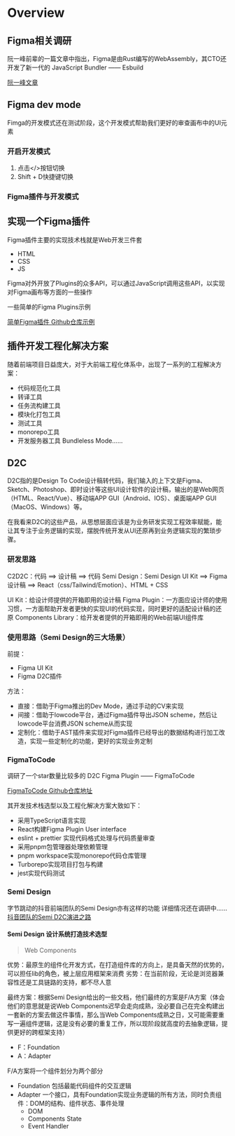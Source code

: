 # Overview
## Figma相关调研
阮一峰前辈的一篇文章中指出，Figma是由Rust编写的WebAssembly，其CTO还开发了新一代的 JavaScript Bundler —— Esbuild

[阮一峰文章](https://www.ruanyifeng.com/blog/2022/09/weekly-issue-224.html)

## Figma dev mode
Fimga的开发模式还在测试阶段，这个开发模式帮助我们更好的审查画布中的UI元素

### 开启开发模式
1. 点击</>按钮切换
2. Shift + D快捷键切换

### Figma插件与开发模式

## 实现一个Figma插件
Figma插件主要的实现技术栈就是Web开发三件套
- HTML
- CSS
- JS

Figma对外开放了Plugins的众多API，可以通过JavaScript调用这些API，以实现对Figma画布等方面的一些操作

一些简单的Figma Plugins示例

[简单Figma插件 Github仓库示例](https://github.com/figma/plugin-samples)

## 插件开发工程化解决方案
随着前端项目日益庞大，对于大前端工程化体系中，出现了一系列的工程解决方案：
- 代码规范化工具
- 转译工具
- 任务流构建工具
- 模块化打包工具
- 测试工具
- monorepo工具
- 开发服务器工具 Bundleless Mode……

## D2C
D2C指的是Design To Code设计稿转代码，我们输入的上下文是Figma、Sketch、Photoshop、即时设计等这些UI设计软件的设计稿，输出的是Web网页（HTML、React/Vue）、移动端APP GUI（Android、IOS）、桌面端APP GUI（MacOS、Windows）等。

在我看来D2C的这些产品，从思想层面应该是为业务研发实现工程效率赋能，能让其专注于业务逻辑的实现，摆脱传统开发从UI还原再到业务逻辑实现的繁琐步骤。

### 研发思路
C2D2C：代码 ==> 设计稿 ==> 代码
Semi Design：Semi Design UI Kit ==> Figma 设计稿 ==> React（css/Tailwind/Emotion）、HTML + CSS 

UI Kit：给设计师提供的开箱即用的设计稿
Figma Plugin：一方面应设计师的使用习惯，一方面帮助开发者更快的实现UI的代码实现，同时更好的适配设计稿的还原
Components Library：给开发者提供的开箱即用的Web前端UI组件库

### 使用思路（Semi Design的三大场景）
前提：
- Figma UI Kit
- Figma D2C插件

方法：
- 直接：借助于Figma推出的Dev Mode，通过手动的CV来实现
- 间接：借助于lowcode平台，通过Figma插件导出JSON scheme，然后让lowcode平台消费JSON scheme从而实现
- 定制化：借助于AST插件来实现对Figma插件已经导出的数据结构进行加工改造，实现一些定制化的功能，更好的实现业务定制

### FigmaToCode
调研了一个star数量比较多的 D2C Figma Plugin —— FigmaToCode

[FigmaToCode Github仓库地址](https://github.com/bernaferrari/FigmaToCode)

其开发技术栈选型以及工程化解决方案大致如下：
- 采用TypeScript语言实现
- React构建Figma Plugin User interface
- eslint + prettier 实现代码格式处理与代码质量审查
- 采用pnpm包管理器处理依赖管理
- pnpm workspace实现monorepo代码仓库管理
- Turborepo实现项目打包与构建
- jest实现代码测试

### Semi Design
字节跳动的抖音前端团队的Semi Design亦有这样的功能
详细情况还在调研中……
[抖音团队的Semi D2C演进之路](https://juejin.cn/post/7267418854124699702)

#### Semi Design 设计系统打造技术选型
> Web Components

优势：最原生的组件化开发方式，在打造组件库的方向上，是具备天然的优势的，可以担任lib的角色，被上层应用框架来消费
劣势：在当前阶段，无论是浏览器兼容性还是工具链路的支持，都不尽人意

最终方案：根据Semi Design给出的一些文档，他们最终的方案是F/A方案（体会他们的意思就是说Web Components迟早会走向成熟，没必要自己在完全构建出一套新的方案去做这件事情，那么当Web Components成熟之日，又可能需要重写一遍组件逻辑，这是没有必要的重复工作，所以现阶段就高度的去抽象逻辑，提供更好的跨框架支持）
- F：Foundation
- A：Adapter

F/A方案将一个组件划分为两个部分
- Foundation 包括最能代码组件的交互逻辑
- Adapter    一个接口，具有Foundation实现业务逻辑的所有方法，同时负责组件：DOM的结构、组件状态、事件处理
    - DOM
    - Components State
    - Event Handler

